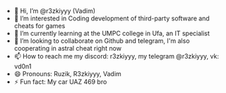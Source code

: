 - 👋 Hi, I’m @r3zkiyyy (Vadim)
- 👀 I’m interested in Coding development of third-party software and cheats for games
- 🌱 I’m currently learning at the UMPC college in Ufa, an IT specialist
- 💞️ I’m looking to collaborate on Github and telegram, I'm also cooperating in astral cheat right now
- 📫 How to reach me my discord: r3zkiyyy, my telegram @r3zkiyyy, vk: vd0n1
- 😄 Pronouns: Ruzik, R3zkiyyy, Vadim
- ⚡ Fun fact: My car UAZ 469 bro

<!---
r3zkiyyy/r3zkiyyy is a ✨ special ✨ repository because its `README.md` (this file) appears on your GitHub profile.
You can click the Preview link to take a look at your changes.
--->
